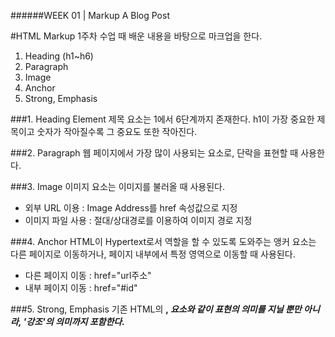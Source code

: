 ######WEEK 01 | Markup A Blog Post

#HTML Markup
1주차 수업 때 배운 내용을 바탕으로 마크업을 한다.

1. Heading (h1~h6)
2. Paragraph
3. Image
4. Anchor
5. Strong, Emphasis


###1. Heading Element
제목 요소는 1에서 6단계까지 존재한다. h1이 가장 중요한 제목이고 숫자가 작아질수록 그 중요도 또한 작아진다.

###2. Paragraph
웹 페이지에서 가장 많이 사용되는 요소로, 단락을 표현할 때 사용한다.

###3. Image
이미지 요소는 이미지를 불러올 때 사용된다. 
- 외부 URL 이용 : Image Address를 href 속성값으로 지정
- 이미지 파일 사용 : 절대/상대경로를 이용하여 이미지 경로 지정

###4. Anchor
HTML이 Hypertext로서 역할을 할 수 있도록 도와주는 앵커 요소는 다른 페이지로 이동하거나, 페이지 내부에서 특정 영역으로 이동할 때 사용된다.
- 다른 페이지 이동 : href="url주소"
- 내부 페이지 이동 : href="#id"

###5. Strong, Emphasis
기존 HTML의 <b>, <i> 요소와 같이 표현의 의미를 지닐 뿐만 아니라, '강조'의 의미까지 포함한다.
